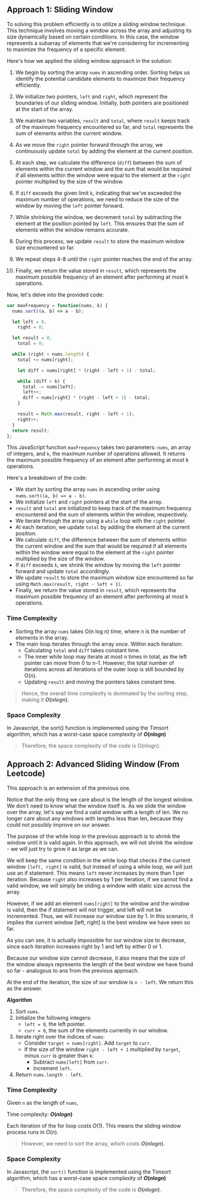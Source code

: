 ## Approach 1: Sliding Window

To solving this problem efficiently is to utilize a sliding window technique. This technique involves moving a window across the array and adjusting its size dynamically based on certain conditions. In this case, the window represents a subarray of elements that we're considering for incrementing to maximize the frequency of a specific element.

Here's how we applied the sliding window approach in the solution:

1. We begin by sorting the array `nums` in ascending order. Sorting helps us identify the potential candidate elements to maximize their frequency efficiently.

2. We initialize two pointers, `left` and `right`, which represent the boundaries of our sliding window. Initially, both pointers are positioned at the start of the array.

3. We maintain two variables, `result` and `total`, where `result` keeps track of the maximum frequency encountered so far, and `total` represents the sum of elements within the current window.

4. As we move the `right` pointer forward through the array, we continuously update `total` by adding the element at the current position.

5. At each step, we calculate the difference (`diff`) between the sum of elements within the current window and the sum that would be required if all elements within the window were equal to the element at the `right` pointer multiplied by the size of the window.

6. If `diff` exceeds the given limit `k`, indicating that we've exceeded the maximum number of operations, we need to reduce the size of the window by moving the `left` pointer forward.

7. While shrinking the window, we decrement `total` by subtracting the element at the position pointed by `left`. This ensures that the sum of elements within the window remains accurate.

8. During this process, we update `result` to store the maximum window size encountered so far.

9. We repeat steps 4-8 until the `right` pointer reaches the end of the array.

10. Finally, we return the value stored in `result`, which represents the maximum possible frequency of an element after performing at most k operations.

Now, let's delve into the provided code:

```javascript
var maxFrequency = function(nums, k) {
  nums.sort((a, b) => a - b);

  let left = 0,
    right = 0;

  let result = 0,
    total = 0;

  while (right < nums.length) {
    total += nums[right];

    let diff = nums[right] * (right - left + 1) - total;

    while (diff > k) {
      total -= nums[left];
      left++;
      diff = nums[right] * (right - left + 1) - total;
    }

    result = Math.max(result, right - left + 1);
    right++;
  }
  return result;
};
```

This JavaScript function `maxFrequency` takes two parameters: `nums`, an array of integers, and `k`, the maximum number of operations allowed. It returns the maximum possible frequency of an element after performing at most k operations.

Here's a breakdown of the code:

- We start by sorting the array `nums` in ascending order using `nums.sort((a, b) => a - b)`.
- We initialize `left` and `right` pointers at the start of the array.
- `result` and `total` are initialized to keep track of the maximum frequency encountered and the sum of elements within the window, respectively.
- We iterate through the array using a `while` loop with the `right` pointer.
- At each iteration, we update `total` by adding the element at the current position.
- We calculate `diff`, the difference between the sum of elements within the current window and the sum that would be required if all elements within the window were equal to the element at the `right` pointer multiplied by the size of the window.
- If `diff` exceeds `k`, we shrink the window by moving the `left` pointer forward and update `total` accordingly.
- We update `result` to store the maximum window size encountered so far using `Math.max(result, right - left + 1)`.
- Finally, we return the value stored in `result`, which represents the maximum possible frequency of an element after performing at most k operations.

### Time Complexity

- Sorting the array `nums` takes O(n log n) time, where n is the number of elements in the array.
- The main loop iterates through the array once. Within each iteration:
  - Calculating `total` and `diff` takes constant time.
  - The inner while loop may iterate at most n times in total, as the left pointer can move from 0 to n-1. However, the total number of iterations across all iterations of the outer loop is still bounded by O(n).
  - Updating `result` and moving the pointers takes constant time.

> Hence, the overall time complexity is dominated by the sorting step, making it **$O(n log n)$**.

### Space Complexity

In Javascript, the sort() function is implemented using the Timsort algorithm, which has a worst-case space complexity of **$O(nlogn)$**

> Therefore, the space complexity of the code is O(nlogn).

## Approach 2: Advanced Sliding Window (From Leetcode)

This approach is an extension of the previous one.

Notice that the only thing we care about is the length of the longest window. We don't need to know what the window itself is. As we slide the window over the array, let's say we find a valid window with a length of len. We no longer care about any windows with lengths less than len, because they could not possibly improve on our answer.

The purpose of the while loop in the previous approach is to shrink the window until it is valid again. In this approach, we will not shrink the window - we will just try to grow it as large as we can.

We will keep the same condition in the while loop that checks if the current window `[left, right]` is valid, but instead of using a while loop, we will just use an if statement. This means `left` never increases by more than 1 per iteration. Because `right` also increases by 1 per iteration, if we cannot find a valid window, we will simply be sliding a window with static size across the array.

However, if we add an element `nums[right]` to the window and the window is valid, then the if statement will not trigger, and left will not be incremented. Thus, we will increase our window size by 1. In this scenario, it implies the current window [left, right] is the best window we have seen so far.

As you can see, it is actually impossible for our window size to decrease, since each iteration increases right by 1 and left by either 0 or 1.

Because our window size cannot decrease, it also means that the size of the window always represents the length of the best window we have found so far - analogous to ans from the previous approach.

At the end of the iteration, the size of our window is `n - left`. We return this as the answer.

**Algorithm**

1. Sort `nums`.
2. Initialize the following integers:
     - `left = 0`, the left pointer.
     - `curr = 0`, the sum of the elements currently in our window.
3. Iterate right over the indices of `nums`:
    - Consider `target = nums[right]`.
Add `target` to `curr`.
    - If the size of the window `right - left + 1` multiplied by `target`, minus `curr` is greater than `k`:
      - Subtract `nums[left]` from `curr`.
      - Increment `left`.
4. Return `nums.length - left`.

### Time Complexity

Given `n` as the length of `nums`,

Time complexity: **$O(nlogn)$**

Each iteration of the for loop costs $O(1)$. This means the sliding window process runs in $O(n)$.

> However, we need to sort the array, which costs **$O(nlogn)$**.

### Space Complexity

In Javascript, the `sort()` function is implemented using the Timsort algorithm, which has a worst-case space complexity of **$O(nlogn)$**

> Therefore, the space complexity of the code is **$O(nlogn)$**.